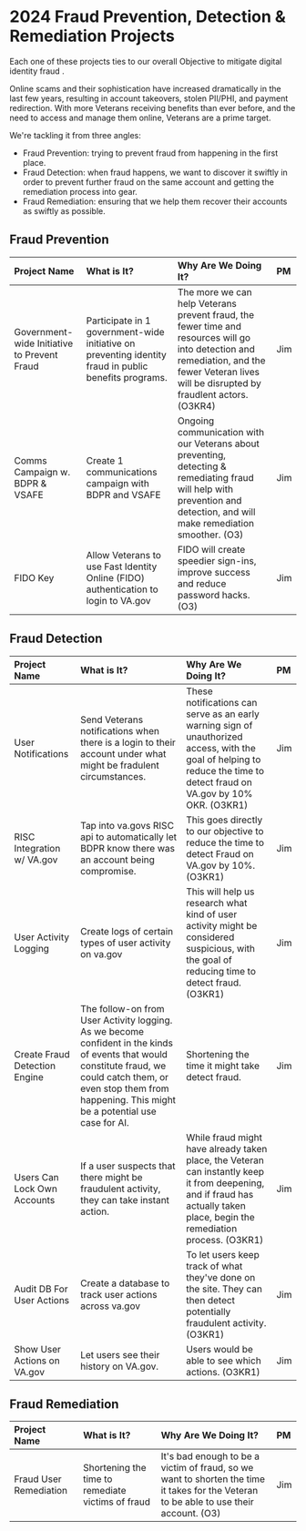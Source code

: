 # 2024 Fraud Prevention, Detection & Remediation Projects

Each one of these projects ties to our overall Objective to mitigate digital identity fraud .

Online scams and their sophistication have increased dramatically in the last few years, resulting in account takeovers, stolen PII/PHI, and payment redirection. With more Veterans receiving benefits than ever before, and the need to access and manage them online, Veterans are a prime target.

We're tackling it from three angles:
- Fraud Prevention: trying to prevent fraud from happening in the first place.
- Fraud Detection: when fraud happens, we want to discover it swiftly in order to prevent further fraud on the same account and getting the remediation process into gear.
- Fraud Remediation: ensuring that we help them recover their accounts as swiftly as possible.

## Fraud Prevention

| Project Name          | What is It?       | Why Are We Doing It? | PM |
| :------------- |:------------- | :----- | :----- |
| Government-wide Initiative to Prevent Fraud | Participate in 1 government-wide initiative on preventing identity fraud in public benefits programs. | The more we can help Veterans prevent fraud, the fewer time and resources will go into detection and remediation, and the fewer Veteran lives will be disrupted by fraudlent actors. (O3KR4) | Jim  |
| Comms Campaign w. BDPR & VSAFE | Create 1 communications campaign with BDPR and VSAFE | Ongoing communication with our Veterans about preventing, detecting & remediating fraud will help with prevention and detection, and will make remediation smoother.  (O3) | Jim  |
| FIDO Key |  Allow Veterans to use Fast Identity Online (FIDO) authentication to login to VA.gov | FIDO will create speedier sign-ins, improve success and reduce password hacks. (O3)| Jim |

## Fraud Detection

| Project Name          | What is It?       | Why Are We Doing It? | PM |
| :------------- |:------------- | :----- | :----- |
| User Notifications | Send Veterans notifications when there is a login to their account under what might be fradulent circumstances. | These notifications can serve as an early warning sign of unauthorized access, with the goal of helping to reduce the time to detect fraud on VA.gov by 10% OKR. (O3KR1)| Jim |
| RISC Integration w/ VA.gov | Tap into va.govs RISC api to automatically let BDPR know there was an account being compromise. | This goes directly to our objective to reduce the time to detect Fraud on VA.gov by 10%.  (O3KR1) | Jim |
| User Activity Logging | Create logs of certain types of user activity on va.gov  | This will help us research what kind of user activity might be considered suspicious, with the goal of reducing time to detect fraud.  (O3KR1) |  Jim |
| Create Fraud Detection Engine | The follow-on from User Activity logging. As we become confident in the kinds of events that would constitute fraud, we could catch them, or even stop them from happening. This might be a potential use case for AI. | Shortening the time it might take detect fraud. | Jim  |
| Users Can Lock Own Accounts | If a user suspects that there might be fraudulent activity, they can take instant action. | While fraud might have already taken place, the Veteran can instantly keep it from deepening, and if fraud has actually taken place, begin the remediation process. (O3KR1) | Jim  |
| Audit DB For User Actions | Create a database to track user actions across va.gov | To let users keep track of what they've done on the site. They can then detect potentially fraudulent activity.  (O3KR1) |  Jim |
| Show User Actions on VA.gov| Let users see their history on VA.gov. | Users would be able to see which actions.  (O3KR1)| Jim  |

## Fraud Remediation

| Project Name          | What is It?       | Why Are We Doing It? | PM |
| :------------- |:------------- | :----- | :----- |
| Fraud User Remediation | Shortening the time to remediate victims of fraud | It's bad enough to be a victim of fraud, so we want to shorten the time it takes for the Veteran to be able to use their account. (O3) | Jim |

